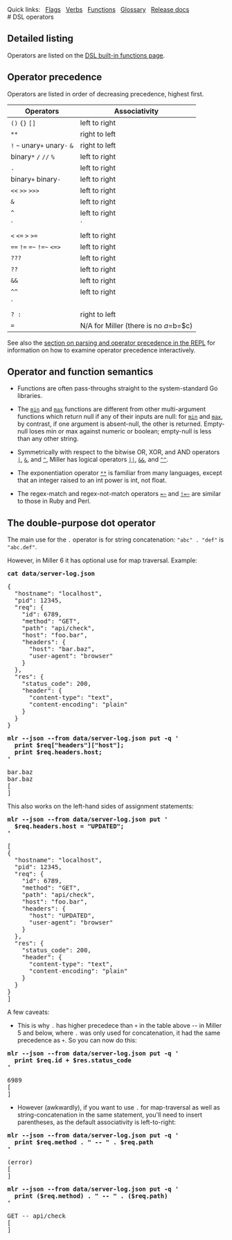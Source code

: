 <!---  PLEASE DO NOT EDIT DIRECTLY. EDIT THE .md.in FILE PLEASE. --->
<div>
<span class="quicklinks">
Quick links:
&nbsp;
<a class="quicklink" href="../reference-main-flag-list/index.html">Flags</a>
&nbsp;
<a class="quicklink" href="../reference-verbs/index.html">Verbs</a>
&nbsp;
<a class="quicklink" href="../reference-dsl-builtin-functions/index.html">Functions</a>
&nbsp;
<a class="quicklink" href="../glossary/index.html">Glossary</a>
&nbsp;
<a class="quicklink" href="../release-docs/index.html">Release docs</a>
</span>
</div>
# DSL operators

## Detailed listing

Operators are listed on the [DSL built-in functions page](reference-dsl-builtin-functions.md).

## Operator precedence

Operators are listed in order of decreasing precedence, highest first.

| Operators                     | Associativity |
|-------------------------------|---------------|
| `()` `{}` `[]`                | left to right |
| `**`                          | right to left |
| `!` `~` unary`+` unary`-` `&` | right to left |
| binary`*` `/` `//` `%`        | left to right |
| `.`                           | left to right |
| binary`+` binary`-`           | left to right |
| `<<` `>>` `>>>`               | left to right |
| `&`                           | left to right |
| `^`                           | left to right |
| `|`                           | left to right |
| `<` `<=` `>` `>=`             | left to right |
| `==` `!=` `=~` `!=~` `<=>`    | left to right |
| `???`                         | left to right |
| `??`                          | left to right |
| `&&`                          | left to right |
| `^^`                          | left to right |
| `||`                          | left to right |
| `? :`                         | right to left |
| `=`                           |  N/A for Miller (there is no $a=$b=$c) |

See also the [section on parsing and operator precedence in the REPL](repl.md#parsing-and-operator-precedence)
for information on how to examine operator precedence interactively.

## Operator and function semantics

* Functions are often pass-throughs straight to the system-standard Go libraries.

* The [`min`](reference-dsl-builtin-functions.md#min) and [`max`](reference-dsl-builtin-functions.md#max) functions are different from other multi-argument functions which return null if any of their inputs are null: for [`min`](reference-dsl-builtin-functions.md#min) and [`max`](reference-dsl-builtin-functions.md#max), by contrast, if one argument is absent-null, the other is returned. Empty-null loses min or max against numeric or boolean; empty-null is less than any other string.

* Symmetrically with respect to the bitwise OR, XOR, and AND operators
[`|`](reference-dsl-builtin-functions.md#bitwise-or),
[`&`](reference-dsl-builtin-functions.md#bitwise-and), and
[`^`](reference-dsl-builtin-functions.md#bitwise-xor), Miller has logical operators
[`||`](reference-dsl-builtin-functions.md#logical-or),
[`&&`](reference-dsl-builtin-functions.md#logical-and), and
[`^^`](reference-dsl-builtin-functions.md#logical-xor).

* The exponentiation operator [`**`](reference-dsl-builtin-functions.md#exponentiation) is familiar from many languages, except that an integer raised to an int power is int, not float.

* The regex-match and regex-not-match operators [`=~`](reference-dsl-builtin-functions.md#regmatch) and [`!=~`](reference-dsl-builtin-functions.md#regnotmatch) are similar to those in Ruby and Perl.

## The double-purpose dot operator

The main use for the `.` operator is for string concatenation: `"abc" . "def"` is `"abc.def"`.

However, in Miller 6 it has optional use for map traversal. Example:

<pre class="pre-highlight-in-pair">
<b>cat data/server-log.json</b>
</pre>
<pre class="pre-non-highlight-in-pair">
{
  "hostname": "localhost",
  "pid": 12345,
  "req": {
    "id": 6789,
    "method": "GET",
    "path": "api/check",
    "host": "foo.bar",
    "headers": {
      "host": "bar.baz",
      "user-agent": "browser"
    }
  },
  "res": {
    "status_code": 200,
    "header": {
      "content-type": "text",
      "content-encoding": "plain"
    }
  }
}
</pre>

<pre class="pre-highlight-in-pair">
<b>mlr --json --from data/server-log.json put -q '</b>
<b>  print $req["headers"]["host"];</b>
<b>  print $req.headers.host;</b>
<b>'</b>
</pre>
<pre class="pre-non-highlight-in-pair">
bar.baz
bar.baz
[
]
</pre>

This also works on the left-hand sides of assignment statements:

<pre class="pre-highlight-in-pair">
<b>mlr --json --from data/server-log.json put '</b>
<b>  $req.headers.host = "UPDATED";</b>
<b>'</b>
</pre>
<pre class="pre-non-highlight-in-pair">
[
{
  "hostname": "localhost",
  "pid": 12345,
  "req": {
    "id": 6789,
    "method": "GET",
    "path": "api/check",
    "host": "foo.bar",
    "headers": {
      "host": "UPDATED",
      "user-agent": "browser"
    }
  },
  "res": {
    "status_code": 200,
    "header": {
      "content-type": "text",
      "content-encoding": "plain"
    }
  }
}
]
</pre>

A few caveats:

* This is why `.` has higher precedece than `+` in the table above -- in Miller 5 and below, where `.` was only used for concatenation, it had the same precedence as `+`. So you can now do this:

<pre class="pre-highlight-in-pair">
<b>mlr --json --from data/server-log.json put -q '</b>
<b>  print $req.id + $res.status_code</b>
<b>'</b>
</pre>
<pre class="pre-non-highlight-in-pair">
6989
[
]
</pre>

* However (awkwardly), if you want to use `.` for map-traversal as well as string-concatenation in the same statement, you'll need to insert parentheses, as the default associativity is left-to-right:

<pre class="pre-highlight-in-pair">
<b>mlr --json --from data/server-log.json put -q '</b>
<b>  print $req.method . " -- " . $req.path</b>
<b>'</b>
</pre>
<pre class="pre-non-highlight-in-pair">
(error)
[
]
</pre>

<pre class="pre-highlight-in-pair">
<b>mlr --json --from data/server-log.json put -q '</b>
<b>  print ($req.method) . " -- " . ($req.path)</b>
<b>'</b>
</pre>
<pre class="pre-non-highlight-in-pair">
GET -- api/check
[
]
</pre>
